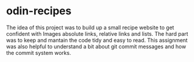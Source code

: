 # odin-recipes

The idea of this project was to build up a small recipe website to get confident with Images absolute links, relative links and lists. The hard part was to keep and mantain the code tidy and easy to read. This assignment was also helpful to understand a bit about git commit messages and how the commit system works.